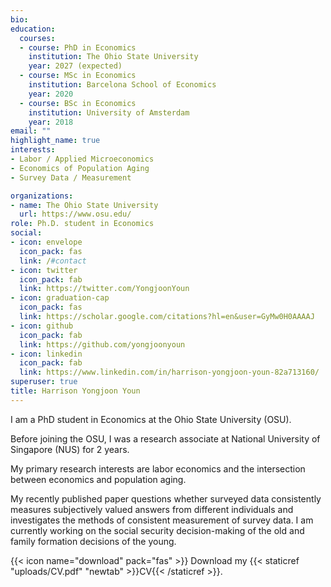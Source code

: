 ```yaml
---
bio:
education:
  courses:
  - course: PhD in Economics
    institution: The Ohio State University
    year: 2027 (expected)
  - course: MSc in Economics
    institution: Barcelona School of Economics
    year: 2020
  - course: BSc in Economics
    institution: University of Amsterdam
    year: 2018
email: ""
highlight_name: true
interests:
- Labor / Applied Microeconomics
- Economics of Population Aging 
- Survey Data / Measurement

organizations:
- name: The Ohio State University
  url: https://www.osu.edu/
role: Ph.D. student in Economics 
social:
- icon: envelope
  icon_pack: fas
  link: /#contact
- icon: twitter
  icon_pack: fab
  link: https://twitter.com/YongjoonYoun
- icon: graduation-cap
  icon_pack: fas
  link: https://scholar.google.com/citations?hl=en&user=GyMw0H0AAAAJ
- icon: github
  icon_pack: fab
  link: https://github.com/yongjoonyoun
- icon: linkedin
  icon_pack: fab
  link: https://www.linkedin.com/in/harrison-yongjoon-youn-82a713160/
superuser: true
title: Harrison Yongjoon Youn
---
```


I am a PhD student in Economics at the Ohio State University (OSU). 

Before joining the OSU, I was a research associate at National University of Singapore (NUS) for 2 years. 

My primary research interests are labor economics and the intersection between economics and population aging. 

My recently published paper questions whether surveyed data consistently measures subjectively valued answers from different individuals and investigates the methods of consistent measurement of survey data. I am currently working on the social security decision-making of the old and family formation decisions of the young.

{{< icon name="download" pack="fas" >}} Download my {{< staticref "uploads/CV.pdf" "newtab" >}}CV{{< /staticref >}}.
